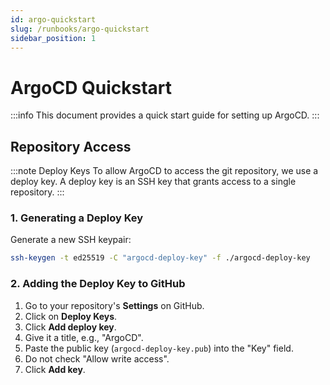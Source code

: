 ```yaml
---
id: argo-quickstart
slug: /runbooks/argo-quickstart
sidebar_position: 1
---
```


# ArgoCD Quickstart

:::info This document provides a quick start guide for setting up ArgoCD. :::

## Repository Access

:::note Deploy Keys To allow ArgoCD to access the git repository, we use a deploy key. A deploy key is an SSH key that grants access to a single repository. :::

### 1. Generating a Deploy Key

Generate a new SSH keypair:

```bash title="Generate SSH key"
ssh-keygen -t ed25519 -C "argocd-deploy-key" -f ./argocd-deploy-key
```

### 2. Adding the Deploy Key to GitHub

1.  Go to your repository's **Settings** on GitHub.
2.  Click on **Deploy Keys**.
3.  Click **Add deploy key**.
4.  Give it a title, e.g., "ArgoCD".
5.  Paste the public key (`argocd-deploy-key.pub`) into the "Key" field.
6.  Do not check "Allow write access".
7.  Click **Add key**.

